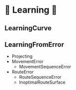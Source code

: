 # 💜 <neuro>Learning</neuro> 💜

## LearningCurve
## LearningFromError
- Projecting
- MovementError
    - MovementSequenceError
- RouteError
    - RouteSequenceError
    - InoptimalRouteSurface
